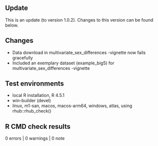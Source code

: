 ## Update

This is an update (to version 1.0.2). Changes to this version can be found below.

## Changes

* Data download in multivariate_sex_differences -vignette now fails gracefully
* Included an exemplary dataset (example_big5) for multivariate_sex_differences -vignette

## Test environments
* local R installation, R 4.5.1
* win-builder (devel)
* linux, m1-san, macos, macos-arm64, windows, atlas, using rhub::rhub_check()

## R CMD check results

0 errors | 0 warnings | 0 note
